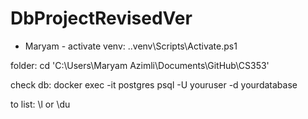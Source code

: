 # DbProjectRevisedVer


- Maryam -
activate venv: 
.\.venv\Scripts\Activate.ps1  

folder: cd 
'C:\Users\Maryam Azimli\Documents\GitHub\CS353'

check db: 
docker exec -it postgres psql -U youruser -d yourdatabase

to list: \l or \du 